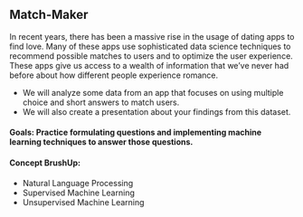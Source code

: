 ## Match-Maker

In recent years, there has been a massive rise in the usage of dating apps to find love. Many of these apps use sophisticated data science techniques to recommend possible matches to users and to optimize the user experience. These apps give us access to a wealth of information that we’ve never had before about how different people experience romance.

* We will analyze some data from an app that focuses on using multiple choice and short answers to match users.
* We will also create a presentation about your findings from this dataset.

#### Goals: Practice formulating questions and implementing machine learning techniques to answer those questions.

#### Concept BrushUp:
* Natural Language Processing
* Supervised Machine Learning
* Unsupervised Machine Learning
